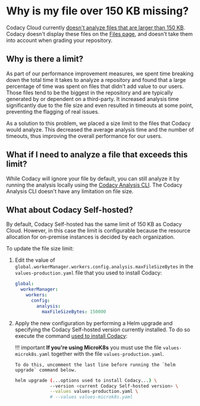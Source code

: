 # Why is my file over 150 KB missing?

Codacy Cloud currently [doesn't analyze files that are larger than 150 KB](../code-analysis/does-codacy-place-limits-on-the-code-analysis.md). Codacy doesn't display these files on the [Files page](../../repositories/files.md), and doesn't take them into account when grading your repository.

## Why is there a limit?

As part of our performance improvement measures, we spent time breaking down the total time it takes to analyze a repository and found that a large percentage of time was spent on files that didn't add value to our users. Those files tend to be the biggest in the repository and are typically generated by or dependent on a third-party. It increased analysis time significantly due to the file size and even resulted in timeouts at some point, preventing the flagging of real issues.

As a solution to this problem, we placed a size limit to the files that Codacy would analyze. This decreased the average analysis time and the number of timeouts, thus improving the overall performance for our users.

## What if I need to analyze a file that exceeds this limit?

While Codacy will ignore your file by default, you can still analyze it by running the analysis locally using the [Codacy Analysis CLI](../../related-tools/local-analysis/running-local-analysis.md). The Codacy Analysis CLI doesn't have any limitation on file size.

## What about Codacy Self-hosted?

By default, Codacy Self-hosted has the same limit of 150 KB as Codacy Cloud. However, in this case the limit is configurable because the resource allocation for on-premise instances is decided by each organization.

To update the file size limit:

1.  Edit the value of `global.workerManager.workers.config.analysis.maxFileSizeBytes` in the `values-production.yaml` file that you used to install Codacy:

    ```yaml
    global:
      workerManager:
        workers:
          config:
            analysis:
              maxFileSizeBytes: 150000
    ```

1.  Apply the new configuration by performing a Helm upgrade and specifying the Codacy Self-hosted version currently installed. To do so execute the command [used to install Codacy](../../chart/index.md#helm-upgrade):

    !!! important
        **If you're using MicroK8s** you must use the file `values-microk8s.yaml` together with the file `values-production.yaml`.

        To do this, uncomment the last line before running the `helm upgrade` command below.

    ```bash
    helm upgrade (...options used to install Codacy...) \
                 --version <current Codacy Self-hosted version> \
                 --values values-production.yaml \
                 # --values values-microk8s.yaml
    ```
